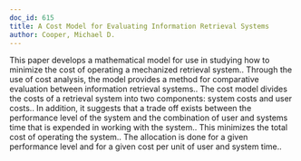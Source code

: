 ```yaml
---
doc_id: 615
title: A Cost Model for Evaluating Information Retrieval Systems
author: Cooper, Michael D.
---
```


This paper develops a mathematical model for use in studying how to 
minimize the cost of operating a mechanized retrieval system.. Through 
the use of cost analysis, the model provides a method for comparative
evaluation between information retrieval systems.. The cost model divides the
costs of a retrieval system into two components:  system costs and user costs..
In addition, it suggests that a trade off exists between the performance
level of the system and the combination of user and systems time that is
expended in working with the system.. This minimizes the total cost of
operating the system.. The allocation is done for a given performance level
and for a given cost per unit of user and system time..